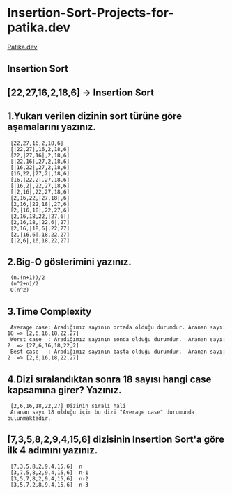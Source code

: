 # Insertion-Sort-Projects-for-patika.dev

[Patika.dev](https://www.patika.dev/tr)

## Insertion Sort
## [22,27,16,2,18,6] -> Insertion Sort

## 1.Yukarı verilen dizinin sort türüne göre aşamalarını yazınız.

     [22,27,16,2,18,6]    
     [|22,27|,16,2,18,6]
     [22,|27,16|,2,18,6]
     [|22,16|,27,2,18,6]
     [|16,22|,27,2,18,6]
     [16,22,|27,2|,18,6]
     [16,|22,2|,27,18,6]
     [|16,2|,22,27,18,6]
     [|2,16|,22,27,18,6]
     [2,16,22,|27,18|,6]
     [2,16,|22,18|,27,6]
     [2,|16,18|,22,27,6]
     [2,16,18,22,|27,6|]
     [2,16,18,|22,6|,27]
     [2,16,|18,6|,22,27]
     [2,|16,6|,18,22,27]
     [|2,6|,16,18,22,27] 
     
## 2.Big-O gösterimini yazınız. 

     (n.(n+1))/2
     (n^2+n)/2
     O(n^2)

## 3.Time Complexity
     Average case: Aradığımız sayının ortada olduğu durumdur. Aranan sayı: 18 => [2,6,16,18,22,27]
     Worst case  : Aradığımız sayının sonda olduğu durumdur.  Aranan sayı: 2  => [27,6,16,18,22,2]
     Best case   : Aradığımız sayının başta olduğu durumdur.  Aranan sayı: 2  => [2,6,16,18,22,27]
    
## 4.Dizi sıralandıktan sonra 18 sayısı hangi case kapsamına girer? Yazınız.
     [2,6,16,18,22,27] Dizinin sıralı hali
     Aranan sayı 18 olduğu için bu dizi "Average case" durumunda bulunmaktadır.
    
## [7,3,5,8,2,9,4,15,6] dizisinin Insertion Sort'a göre ilk 4 adımını yazınız. 
     
     [7,3,5,8,2,9,4,15,6]  n
     [3,7,5,8,2,9,4,15,6]  n-1
     [3,5,7,8,2,9,4,15,6]  n-2
     [3,5,7,2,8,9,4,15,6]  n-3 
     
     
   

